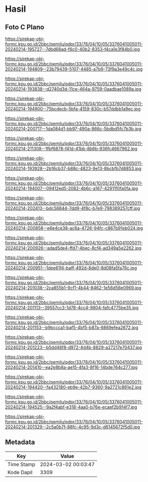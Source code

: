 # Hasil

## Foto C Plano

https://sirekap-obj-formc.kpu.go.id/2bbc/pemilu/pdpr/33/76/04/10/05/3376041005011-20240214-195727--7dbd68ad-f6c0-40b2-8353-f4ca1e3f84b0.jpg

https://sirekap-obj-formc.kpu.go.id/2bbc/pemilu/pdpr/33/76/04/10/05/3376041005011-20240214-194809--23b79439-5107-4485-a7b9-73f9a3e49c4c.jpg

https://sirekap-obj-formc.kpu.go.id/2bbc/pemilu/pdpr/33/76/04/10/05/3376041005011-20240214-193838--d2740d3d-11ce-464a-9759-0aadbae1089a.jpg

https://sirekap-obj-formc.kpu.go.id/2bbc/pemilu/pdpr/33/76/04/10/05/3376041005011-20240214-194900--75bcdecb-5bfa-4159-830c-b57ddbb1a9ec.jpg

https://sirekap-obj-formc.kpu.go.id/2bbc/pemilu/pdpr/33/76/04/10/05/3376041005011-20240214-200717--1da084d1-bb97-490a-866c-5bdbd5fc7b3b.jpg

https://sirekap-obj-formc.kpu.go.id/2bbc/pemilu/pdpr/33/76/04/10/05/3376041005011-20240214-211308--1fbf6878-f41d-41bb-8b6b-936fc4667962.jpg

https://sirekap-obj-formc.kpu.go.id/2bbc/pemilu/pdpr/33/76/04/10/05/3376041005011-20240214-193928--2b16cb37-b88c-4823-9e13-8bcbfb7d8853.jpg

https://sirekap-obj-formc.kpu.go.id/2bbc/pemilu/pdpr/33/76/04/10/05/3376041005011-20240214-194007--09412ed5-2082-4b6c-a167-42911f0fa0fa.jpg

https://sirekap-obj-formc.kpu.go.id/2bbc/pemilu/pdpr/33/76/04/10/05/3376041005011-20240214-202413--bdc56844-7dd9-4f8c-b7e9-798389257cff.jpg

https://sirekap-obj-formc.kpu.go.id/2bbc/pemilu/pdpr/33/76/04/10/05/3376041005011-20240214-200858--e6e4ce38-ac6a-4726-94fc-c867b91eb024.jpg

https://sirekap-obj-formc.kpu.go.id/2bbc/pemilu/pdpr/33/76/04/10/05/3376041005011-20240214-200926--adad5de4-ffd7-4bec-8cf4-ad349a5e2262.jpg

https://sirekap-obj-formc.kpu.go.id/2bbc/pemilu/pdpr/33/76/04/10/05/3376041005011-20240214-200951--1dee61f4-baff-492d-8de0-8d08fa5fa76c.jpg

https://sirekap-obj-formc.kpu.go.id/2bbc/pemilu/pdpr/33/76/04/10/05/3376041005011-20240214-201038--2ca855b1-9cf1-4b44-8462-1e56d56e0969.jpg

https://sirekap-obj-formc.kpu.go.id/2bbc/pemilu/pdpr/33/76/04/10/05/3376041005011-20240214-201113--39557cc3-1d78-4cc4-9804-fafc4775be35.jpg

https://sirekap-obj-formc.kpu.go.id/2bbc/pemilu/pdpr/33/76/04/10/05/3376041005011-20240214-201153--b9bccca1-baf5-4bf5-b87a-6869efea2672.jpg

https://sirekap-obj-formc.kpu.go.id/2bbc/pemilu/pdpr/33/76/04/10/05/3376041005011-20240214-201223--b5dd48f8-d972-4d4b-8829-a27217e70437.jpg

https://sirekap-obj-formc.kpu.go.id/2bbc/pemilu/pdpr/33/76/04/10/05/3376041005011-20240214-201410--ea2e8b8a-ae15-4fa3-8f16-14bde764c277.jpg

https://sirekap-obj-formc.kpu.go.id/2bbc/pemilu/pdpr/33/76/04/10/05/3376041005011-20240214-194420--fa432180-eb9e-42b7-9360-9a2721c861e2.jpg

https://sirekap-obj-formc.kpu.go.id/2bbc/pemilu/pdpr/33/76/04/10/05/3376041005011-20240214-194525--9a2f4abf-e318-4aa0-b76e-ecaef2b914f7.jpg

https://sirekap-obj-formc.kpu.go.id/2bbc/pemilu/pdpr/33/76/04/10/05/3376041005011-20240214-201329--2c5a0b7f-88fc-4c95-9d3c-d6145672f5d0.jpg


## Metadata

| Key        | Value               |
| ---------- | ------------------- |
| Time Stamp | 2024-03-02 00:03:47 |
| Kode Dapil | 3309                |



